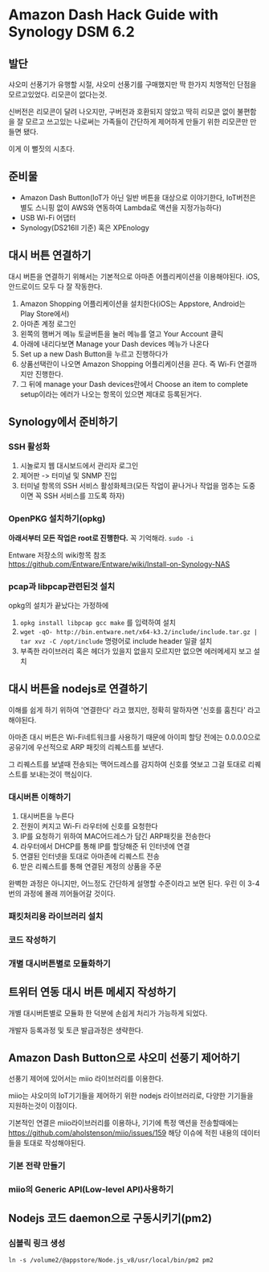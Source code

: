 # Amazon Dash Hack Guide with Synology DSM 6.2

## 발단
샤오미 선풍기가 유행할 시절, 샤오미 선풍기를 구매했지만 딱 한가지 치명적인 단점을 모르고있었다. 리모콘이 없다는것.

신버전은 리모콘이 달려 나오지만, 구버전과 호환되지 않았고 딱히 리모콘 없이 불편함을 잘 모르고 쓰고있는 나로써는 가족들이 간단하게 제어하게 만들기 위한 리모콘만 만들면 됐다.

이게 이 뻘짓의 시초다.

## 준비물
- Amazon Dash Button(IoT가 아닌 일반 버튼을 대상으로 이야기한다, IoT버전은 별도 스니핑 없이 AWS와 연동하여 Lambda로 액션을 지정가능하다)
- USB Wi-Fi 어댑터
- Synology(DS216II 기준) 혹은 XPEnology

## 대시 버튼 연결하기
대시 버튼을 연결하기 위해서는 기본적으로 아마존 어플리케이션을 이용해야된다. iOS, 안드로이드 모두 다 잘 작동한다.
1. Amazon Shopping 어플리케이션을 설치한다(iOS는 Appstore, Android는 Play Store에서)
2. 아마존 계정 로그인
3. 왼쪽의 햄버거 메뉴 토글버튼을 눌러 메뉴를 열고 Your Account 클릭
4. 아래에 내리다보면 Manage your Dash devices 메뉴가 나온다
5. Set up a new Dash Button을 누르고 진행하다가
6. 상품선택란이 나오면 Amazon Shopping 어플리케이션을 끈다. 즉 Wi-Fi 연결까지만 진행한다.
7. 그 뒤에 manage your Dash devices란에서 Choose an item to complete setup이라는 에러가 나오는 항목이 있으면 제대로 등록된거다.

## Synology에서 준비하기

### SSH 활성화
1. 시놀로지 웹 대시보드에서 관리자 로그인
2. 제어판 -> 터미널 및 SNMP 진입
3. 터미널 항목의 SSH 서비스 활성화체크(모든 작업이 끝나거나 작업을 멈추는 도중이면 꼭 SSH 서비스를 끄도록 하자)

### OpenPKG 설치하기(opkg)
**아래서부터 모든 작업은 root로 진행한다.** 꼭 기억해라. `sudo -i`

Entware 저장소의 wiki항목 참조 https://github.com/Entware/Entware/wiki/Install-on-Synology-NAS

### pcap과 libpcap관련된것 설치
opkg의 설치가 끝났다는 가정하에
1. `opkg install libpcap gcc make` 를 입력하여 설치
2. `wget -qO- http://bin.entware.net/x64-k3.2/include/include.tar.gz | tar xvz -C /opt/include` 명령어로 include header 일괄 설치
3. 부족한 라이브러리 혹은 헤더가 있을지 없을지 모르지만 없으면 에러메세지 보고 설치

## 대시 버튼을 nodejs로 연결하기
이해를 쉽게 하기 위하여 '연결한다' 라고 했지만, 정확히 말하자면 '신호를 훔친다' 라고 해야된다.

아마존 대시 버튼은 Wi-Fi네트워크를 사용하기 때문에 아이피 할당 전에는 0.0.0.0으로 공유기에 우선적으로 ARP 패킷의 리퀘스트를 보낸다.

그 리퀘스트를 보낼때 전송되는 맥어드레스를 감지하여 신호를 엿보고 그걸 토대로 리퀘스트를 보내는것이 핵심이다.

### 대시버튼 이해하기
1. 대시버튼을 누른다
2. 전원이 켜지고 Wi-Fi 라우터에 신호를 요청한다
3. IP를 요청하기 위하여 MAC어드레스가 담긴 ARP패킷을 전송한다
4. 라우터에서 DHCP를 통해 IP를 할당해준 뒤 인터넷에 연결
5. 연결된 인터넷을 토대로 아마존에 리퀘스트 전송
6. 받은 리퀘스트를 통해 연결된 계정의 상품을 주문

완벽한 과정은 아니지만, 어느정도 간단하게 설명할 수준이라고 보면 된다. 우린 이 3-4번의 과정에 몰래 끼어들어갈 것이다.

### 패킷처리용 라이브러리 설치

### 코드 작성하기

### 개별 대시버튼별로 모듈화하기

## 트위터 연동 대시 버튼 메세지 작성하기
개별 대시버튼별로 모듈화 한 덕분에 손쉽게 처리가 가능하게 되었다.

개발자 등록과정 및 토큰 발급과정은 생략한다.

## Amazon Dash Button으로 샤오미 선풍기 제어하기
선풍기 제어에 있어서는 miio 라이브러리를 이용한다.

miio는 샤오미의 IoT기기들을 제어하기 위한 nodejs 라이브러리로, 다양한 기기들을 지원하는것이 이점이다.

기본적인 연결은 miio라이브러리를 이용하나, 기기에 특정 액션을 전송할때에는 https://github.com/aholstenson/miio/issues/159 해당 이슈에 적힌 내용의 데이터들을 토대로 작성해야된다.

### 기본 전략 만들기

### miio의 Generic API(Low-level API)사용하기

## Nodejs 코드 daemon으로 구동시키기(pm2)

### 심볼릭 링크 생성
```
ln -s /volume2/@appstore/Node.js_v8/usr/local/bin/pm2 pm2
```
